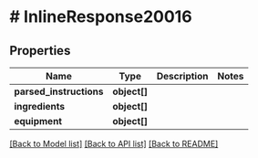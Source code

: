 # # InlineResponse20016

## Properties

Name | Type | Description | Notes
------------ | ------------- | ------------- | -------------
**parsed_instructions** | **object[]** |  | 
**ingredients** | **object[]** |  | 
**equipment** | **object[]** |  | 

[[Back to Model list]](../../README.md#documentation-for-models) [[Back to API list]](../../README.md#documentation-for-api-endpoints) [[Back to README]](../../README.md)


